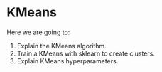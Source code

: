 # KMeans
Here we are going to:

1. Explain the KMeans algorithm.
2. Train a KMeans with sklearn to create clusters.
3. Explain KMeans hyperparameters.
